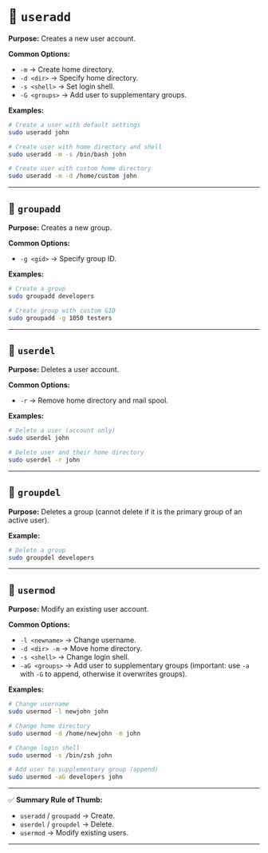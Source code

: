 # 🔹 `useradd`

**Purpose:**
Creates a new user account.

**Common Options:**

* `-m` → Create home directory.
* `-d <dir>` → Specify home directory.
* `-s <shell>` → Set login shell.
* `-G <groups>` → Add user to supplementary groups.

**Examples:**

```bash
# Create a user with default settings
sudo useradd john

# Create user with home directory and shell
sudo useradd -m -s /bin/bash john

# Create user with custom home directory
sudo useradd -m -d /home/custom john
```

---

## 🔹 `groupadd`

**Purpose:**
Creates a new group.

**Common Options:**

* `-g <gid>` → Specify group ID.

**Examples:**

```bash
# Create a group
sudo groupadd developers

# Create group with custom GID
sudo groupadd -g 1050 testers
```

---

## 🔹 `userdel`

**Purpose:**
Deletes a user account.

**Common Options:**

* `-r` → Remove home directory and mail spool.

**Examples:**

```bash
# Delete a user (account only)
sudo userdel john

# Delete user and their home directory
sudo userdel -r john
```

---

## 🔹 `groupdel`

**Purpose:**
Deletes a group (cannot delete if it is the primary group of an active user).

**Example:**

```bash
# Delete a group
sudo groupdel developers
```

---

## 🔹 `usermod`

**Purpose:**
Modify an existing user account.

**Common Options:**

* `-l <newname>` → Change username.
* `-d <dir> -m` → Move home directory.
* `-s <shell>` → Change login shell.
* `-aG <groups>` → Add user to supplementary groups (important: use `-a` with `-G` to append, otherwise it overwrites groups).

**Examples:**

```bash
# Change username
sudo usermod -l newjohn john

# Change home directory
sudo usermod -d /home/newjohn -m john

# Change login shell
sudo usermod -s /bin/zsh john

# Add user to supplementary group (append)
sudo usermod -aG developers john
```

---

✅ **Summary Rule of Thumb:**

* `useradd` / `groupadd` → Create.
* `userdel` / `groupdel` → Delete.
* `usermod` → Modify existing users.

---
